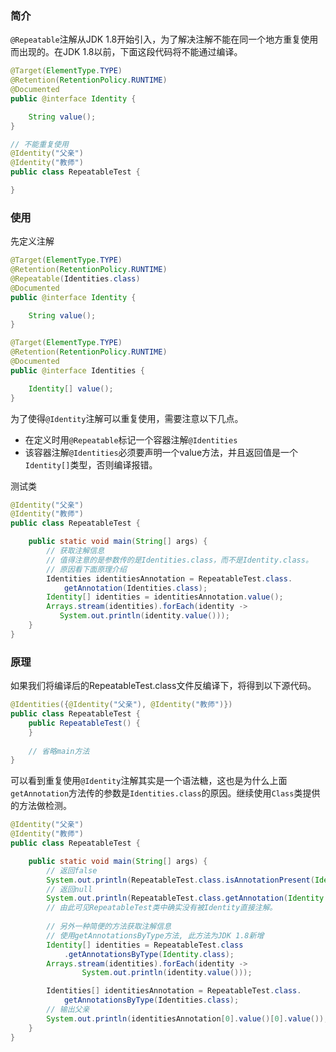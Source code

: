 ### 简介
`@Repeatable`注解从JDK 1.8开始引入，为了解决注解不能在同一个地方重复使用而出现的。在JDK 1.8以前，下面这段代码将不能通过编译。

```java
@Target(ElementType.TYPE)
@Retention(RetentionPolicy.RUNTIME)
@Documented
public @interface Identity {

    String value();
}

// 不能重复使用
@Identity("父亲")
@Identity("教师")
public class RepeatableTest {

}

```

### 使用

先定义注解

```java
@Target(ElementType.TYPE)
@Retention(RetentionPolicy.RUNTIME)
@Repeatable(Identities.class)
@Documented
public @interface Identity {

    String value();
}

@Target(ElementType.TYPE)
@Retention(RetentionPolicy.RUNTIME)
@Documented
public @interface Identities {

    Identity[] value();
}

```

为了使得`@Identity`注解可以重复使用，需要注意以下几点。

* 在定义时用`@Repeatable`标记一个容器注解`@Identities`
* 该容器注解`@Identities`必须要声明一个value方法，并且返回值是一个`Identity[]`类型，否则编译报错。

测试类

```java
@Identity("父亲")
@Identity("教师")
public class RepeatableTest {

    public static void main(String[] args) {
        // 获取注解信息
        // 值得注意的是参数传的是Identities.class，而不是Identity.class。
        // 原因看下面原理介绍
        Identities identitiesAnnotation = RepeatableTest.class.
            getAnnotation(Identities.class);
        Identity[] identities = identitiesAnnotation.value();
        Arrays.stream(identities).forEach(identity -> 
           System.out.println(identity.value()));
    }
}
```

### 原理

如果我们将编译后的RepeatableTest.class文件反编译下，将得到以下源代码。

```java
@Identities({@Identity("父亲"), @Identity("教师")})
public class RepeatableTest {
    public RepeatableTest() {
    }
    
    // 省略main方法
}
```

可以看到重复使用`@Identity`注解其实是一个语法糖，这也是为什么上面`getAnnotation`方法传的参数是`Identities.class`的原因。继续使用`Class`类提供的方法做检测。

```java
@Identity("父亲")
@Identity("教师")
public class RepeatableTest {

    public static void main(String[] args) {
        // 返回false
        System.out.println(RepeatableTest.class.isAnnotationPresent(Identity.class));
        // 返回null
        System.out.println(RepeatableTest.class.getAnnotation(Identity.class));
        // 由此可见RepeatableTest类中确实没有被Identity直接注解。
        
        // 另外一种简便的方法获取注解信息
        // 使用getAnnotationsByType方法, 此方法为JDK 1.8新增
        Identity[] identities = RepeatableTest.class
            .getAnnotationsByType(Identity.class);
        Arrays.stream(identities).forEach(identity ->
                System.out.println(identity.value()));

        Identities[] identitiesAnnotation = RepeatableTest.class.
            getAnnotationsByType(Identities.class);
        // 输出父亲
        System.out.println(identitiesAnnotation[0].value()[0].value());
    }
}
```

